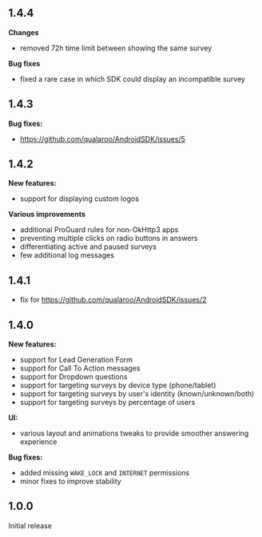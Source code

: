 ## 1.4.4
**Changes**
- removed 72h time limit between showing the same survey

**Bug fixes**
- fixed a rare case in which SDK could display an incompatible survey

## 1.4.3
**Bug fixes:**
- https://github.com/qualaroo/AndroidSDK/issues/5

## 1.4.2
**New features:**
- support for displaying custom logos

**Various improvements**
- additional ProGuard rules for non-OkHttp3 apps
- preventing multiple clicks on radio buttons in answers
- differentiating active and paused surveys
- few additional log messages

## 1.4.1
- fix for https://github.com/qualaroo/AndroidSDK/issues/2

## 1.4.0
**New features:**
- support for Lead Generation Form
- support for Call To Action messages
- support for Dropdown questions
- support for targeting surveys by device type (phone/tablet)
- support for targeting surveys by user's identity (known/unknown/both)
- support for targeting surveys by percentage of users

**UI:**
- various layout and animations tweaks to provide smoother answering experience

**Bug fixes:**
- added missing `WAKE_LOCK` and `INTERNET` permissions
- minor fixes to improve stability

## 1.0.0
Initial release
